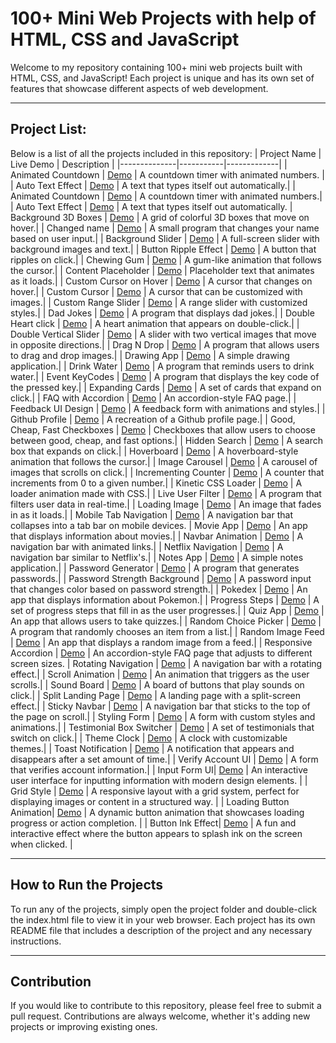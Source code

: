 # 100+ Mini Web Projects with help of HTML, CSS and JavaScript

Welcome to my repository containing 100+ mini web projects built with HTML, CSS, and JavaScript! Each project is unique and has its own set of features that showcase different aspects of web development.

---

## Project List:

Below is a list of all the projects included in this repository:
| Project Name | Live Demo | Description |
|--------------|-----------|-------------|
| Animated Countdown | [Demo](#) | A countdown timer with animated numbers. |
| Auto Text Effect | [Demo](#) | A text that types itself out automatically.|
| Animated Countdown | [Demo](#) | A countdown timer with animated numbers.|
| Auto Text Effect | [Demo](#) | A text that types itself out automatically.
| Background 3D Boxes | [Demo](#) | A grid of colorful 3D boxes that move on hover.|
| Changed name | [Demo](#) | A small program that changes your name based on user input.|
| Background Slider | [Demo](#) | A full-screen slider with background images and text.|
| Button Ripple Effect | [Demo](#) | A button that ripples on click.|
| Chewing Gum | [Demo](#) | A gum-like animation that follows the cursor.|
| Content Placeholder | [Demo](https://codepen.io/Vishal4225/pen/RweKEOV) | Placeholder text that animates as it loads.|
| Custom Cursor on Hover | [Demo](https://codepen.io/Vishal4225/pen/xxaZNqL) | A cursor that changes on hover.|
| Custom Cursor | [Demo](#) | A cursor that can be customized with images.|
| Custom Range Slider | [Demo](#) | A range slider with customized styles.|
| Dad Jokes | [Demo](https://codepen.io/Vishal4225/pen/zYmNyzb) | A program that displays dad jokes.|
| Double Heart click | [Demo](https://codepen.io/Vishal4225/pen/xxygMKw) | A heart animation that appears on double-click.|
| Double Vertical Slider | [Demo](https://codepen.io/Vishal4225/pen/bGmgOPK) | A slider with two vertical images that move in opposite directions.|
| Drag N Drop | [Demo](https://codepen.io/Vishal4225/pen/eYPgbxa) | A program that allows users to drag and drop images.|
| Drawing App | [Demo](https://codepen.io/Vishal4225/pen/QWZdzoV) | A simple drawing application.|
| Drink Water | [Demo](https://codepen.io/Vishal4225/pen/MWPJZXz) | A program that reminds users to drink water.|
| Event KeyCodes | [Demo](https://codepen.io/Vishal4225/pen/QWZdzMQ) | A program that displays the key code of the pressed key.|
| Expanding Cards | [Demo](https://codepen.io/Vishal4225/pen/poxRxNX) | A set of cards that expand on click.|
| FAQ with Accordion | [Demo](https://codepen.io/Vishal4225/pen/GRYrPyr) | An accordion-style FAQ page.|
| Feedback UI Design | [Demo](#) | A feedback form with animations and styles.|
| Github Profile | [Demo](#) | A recreation of a Github profile page.|
| Good, Cheap, Fast Checkboxes | [Demo](#) | Checkboxes that allow users to choose between good, cheap, and fast options.|
| Hidden Search | [Demo](#) | A search box that expands on click.|
| Hoverboard | [Demo](#) | A hoverboard-style animation that follows the cursor.|
| Image Carousel | [Demo](#) | A carousel of images that scrolls on click.|
| Incrementing Counter | [Demo](https://codepen.io/Vishal4225/pen/gOBgZKW) | A counter that increments from 0 to a given number.|
| Kinetic CSS Loader | [Demo](#) | A loader animation made with CSS.|
| Live User Filter | [Demo](#) | A program that filters user data in real-time.|
| Loading Image | [Demo](https://codepen.io/Vishal4225/pen/RweKeqB) | An image that fades in as it loads.|
| Mobile Tab Navigation | [Demo](#) | A navigation bar that collapses into a tab bar on mobile devices.
| Movie App | [Demo](https://codepen.io/Vishal4225/pen/poxRqQQ) | An app that displays information about movies.|
| Navbar Animation | [Demo](#) | A navigation bar with animated links.|
| Netflix Navigation | [Demo](#) | A navigation bar similar to Netflix's.|
| Notes App | [Demo](#) | A simple notes application.|
| Password Generator | [Demo](#) | A program that generates passwords.|
| Password Strength Background | [Demo](#) | A password input that changes color based on password strength.|
| Pokedex | [Demo](#) | An app that displays information about Pokemon.|
| Progress Steps | [Demo](https://codepen.io/Vishal4225/pen/yLRgRMm) | A set of progress steps that fill in as the user progresses.|
| Quiz App | [Demo](#) | An app that allows users to take quizzes.|
| Random Choice Picker | [Demo](https://codepen.io/Vishal4225/pen/NWOdeYy) | A program that randomly chooses an item from a list.|
| Random Image Feed | [Demo](#) | An app that displays a random image from a feed.|
| Responsive Accordion | [Demo](https://codepen.io/Vishal4225/pen/WNKLjdE) | An accordion-style FAQ page that adjusts to different screen sizes.
| Rotating Navigation | [Demo](https://codepen.io/Vishal4225/pen/oNaBaPo) | A navigation bar with a rotating effect.|
| Scroll Animation | [Demo](https://codepen.io/Vishal4225/pen/XWxpoRO) | An animation that triggers as the user scrolls.|
| Sound Board | [Demo](#) | A board of buttons that play sounds on click.|
| Split Landing Page | [Demo](#) | A landing page with a split-screen effect.|
| Sticky Navbar | [Demo](https://codepen.io/Vishal4225/pen/ZEqLVNN) | A navigation bar that sticks to the top of the page on scroll.|
| Styling Form | [Demo](#) | A form with custom styles and animations.|
| Testimonial Box Switcher | [Demo](#) | A set of testimonials that switch on click.|
| Theme Clock | [Demo](https://codepen.io/Vishal4225/pen/YzJNdBp) | A clock with customizable themes.|
| Toast Notification | [Demo](#) | A notification that appears and disappears after a set amount of time.|
| Verify Account UI | [Demo](#) | A form that verifies account information.|
| Input Form UI| [Demo](https://codepen.io/Vishal4225/pen/poZOgPp) | An interactive user interface for inputting information with modern design elements. |
| Grid Style | [Demo](https://codepen.io/Vishal4225/pen/NWBzdNN) | A responsive layout with a grid system, perfect for displaying images or content in a structured way. |
| Loading Button Animation| [Demo](https://codepen.io/Vishal4225/pen/rNrrGMN) | A dynamic button animation that showcases loading progress or action completion. |
| Button Ink Effect| [Demo](https://codepen.io/Vishal4225/pen/bGjKYVd) | A fun and interactive effect where the button appears to splash ink on the screen when clicked. |

---

## How to Run the Projects

To run any of the projects, simply open the project folder and double-click the index.html file to view it in your web browser. Each project has its own README file that includes a description of the project and any necessary instructions.

---

## Contribution

If you would like to contribute to this repository, please feel free to submit a pull request. Contributions are always welcome, whether it's adding new projects or improving existing ones.
